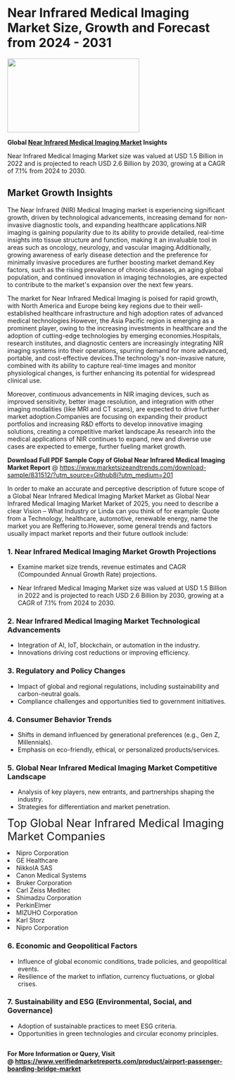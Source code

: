 <H1>Near Infrared Medical Imaging Market Size, Growth and Forecast from 2024 - 2031</H1><img class="aligncenter size-medium wp-image-584254" src="https://thirdeyenews.in/wp-content/uploads/2024/09/Global-Market-Research-300x168.jpeg" alt="" width="300" height="168" /><p><strong>Global&nbsp;<a href="https://www.marketsizeandtrends.com/download-sample/831512/?utm_source=Github8j?utm_medium=201">Near Infrared Medical Imaging Market</a> Insights</strong></p><p>Near Infrared Medical Imaging Market size was valued at USD 1.5 Billion in 2022 and is projected to reach USD 2.6 Billion by 2030, growing at a CAGR of 7.1% from 2024 to 2030.</p><p><h2>Market Growth Insights</h2> <p>The Near Infrared (NIR) Medical Imaging market is experiencing significant growth, driven by technological advancements, increasing demand for non-invasive diagnostic tools, and expanding healthcare applications.NIR imaging is gaining popularity due to its ability to provide detailed, real-time insights into tissue structure and function, making it an invaluable tool in areas such as oncology, neurology, and vascular imaging.Additionally, growing awareness of early disease detection and the preference for minimally invasive procedures are further boosting market demand.Key factors, such as the rising prevalence of chronic diseases, an aging global population, and continued innovation in imaging technologies, are expected to contribute to the market's expansion over the next few years.</p> <p>The market for Near Infrared Medical Imaging is poised for rapid growth, with North America and Europe being key regions due to their well-established healthcare infrastructure and high adoption rates of advanced medical technologies.However, the Asia Pacific region is emerging as a prominent player, owing to the increasing investments in healthcare and the adoption of cutting-edge technologies by emerging economies.Hospitals, research institutes, and diagnostic centers are increasingly integrating NIR imaging systems into their operations, spurring demand for more advanced, portable, and cost-effective devices.The technology's non-invasive nature, combined with its ability to capture real-time images and monitor physiological changes, is further enhancing its potential for widespread clinical use.</p> <p>Moreover, continuous advancements in NIR imaging devices, such as improved sensitivity, better image resolution, and integration with other imaging modalities (like MRI and CT scans), are expected to drive further market adoption.Companies are focusing on expanding their product portfolios and increasing R&D efforts to develop innovative imaging solutions, creating a competitive market landscape.As research into the medical applications of NIR continues to expand, new and diverse use cases are expected to emerge, further fueling market growth.</p> <p><span class=""><strong>Download Full PDF Sample Copy of Global Near Infrared Medical Imaging Market Report</strong> @ <a href="https://www.marketsizeandtrends.com/download-sample/831512/?utm_source=Github8j?utm_medium=201" target="_blank">https://www.marketsizeandtrends.com/download-sample/831512/?utm_source=Github8j?utm_medium=201</a></span></p><p>In order to make an accurate and perceptive description of future scope of a Global&nbsp;Near Infrared Medical Imaging Market Market as Global&nbsp;Near Infrared Medical Imaging Market Market of 2025, you need to describe a clear Vision &ndash; What Industry or Linda can you think of for example: Quote from a Technology, healthcare, automotive, renewable energy, name the market you are Reffering to.However, some general trends and factors usually impact market reports and their future outlook include:</p><h3>1.&nbsp;<strong>Near Infrared Medical Imaging Market Growth Projections</strong></h3><ul><li>Examine market size trends, revenue estimates and CAGR (Compounded Annual Growth Rate) projections.</li><li><p>Near Infrared Medical Imaging Market size was valued at USD 1.5 Billion in 2022 and is projected to reach USD 2.6 Billion by 2030, growing at a CAGR of 7.1% from 2024 to 2030.</p></li></ul><h3>2.&nbsp;<strong>Near Infrared Medical Imaging Market Technological Advancements</strong></h3><ul><li>Integration of AI, IoT, blockchain, or automation in the industry.</li><li>Innovations driving cost reductions or improving efficiency.</li></ul><h3>3.&nbsp;<strong>Regulatory and Policy Changes</strong></h3><ul><li>Impact of global and regional regulations, including sustainability and carbon-neutral goals.</li><li>Compliance challenges and opportunities tied to government initiatives.</li></ul><h3>4.&nbsp;<strong>Consumer Behavior Trends</strong></h3><ul><li>Shifts in demand influenced by generational preferences (e.g., Gen Z, Millennials).</li><li>Emphasis on eco-friendly, ethical, or personalized products/services.</li></ul><h3>5.&nbsp;<strong>Global Near Infrared Medical Imaging Market Competitive Landscape</strong></h3><ul><li>Analysis of key players, new entrants, and partnerships shaping the industry.</li><li>Strategies for differentiation and market penetration.</li></ul><p data-pm-slice="1 1 []"><span style="color: inherit; font-family: inherit; font-size: 25px;">Top Global Near Infrared Medical Imaging Market Companies</span></p><div class="" data-test-id=""><p><li>Nipro Corporation</li><li> GE Healthcare</li><li> NikkoIA SAS</li><li> Canon Medical Systems</li><li> Bruker Corporation</li><li> Carl Zeiss Meditec</li><li> Shimadzu Corporation</li><li> PerkinElmer</li><li> MIZUHO Corporation</li><li> Karl Storz</li><li> Nipro Corporation</li></p></div><h3>6.&nbsp;<strong>Economic and Geopolitical Factors</strong></h3><ul><li>Influence of global economic conditions, trade policies, and geopolitical events.</li><li>Resilience of the market to inflation, currency fluctuations, or global crises.</li></ul><h3>7.&nbsp;<strong>Sustainability and ESG (Environmental, Social, and Governance)</strong></h3><ul><li>Adoption of sustainable practices to meet ESG criteria.</li><li>Opportunities in green technologies and circular economy principles.</li></ul><h2><strong style="font-size: 14px;">For More Information or Query, Visit @&nbsp;</strong><a style="background-color: #ffffff; font-size: 14px;" href="https://www.marketsizeandtrends.com/report/near-infrared-medical-imaging-market/" target="_blank">https://www.verifiedmarketreports.com/product/airport-passenger-boarding-bridge-market</a></h2>